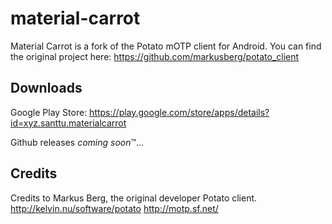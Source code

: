 # material-carrot
Material Carrot is a fork of the Potato mOTP client for Android.
You can find the original project here: https://github.com/markusberg/potato_client

## Downloads
Google Play Store: https://play.google.com/store/apps/details?id=xyz.santtu.materialcarrot

Github releases *coming soon*™...

## Credits
Credits to Markus Berg, the original developer Potato client.
http://kelvin.nu/software/potato http://motp.sf.net/


